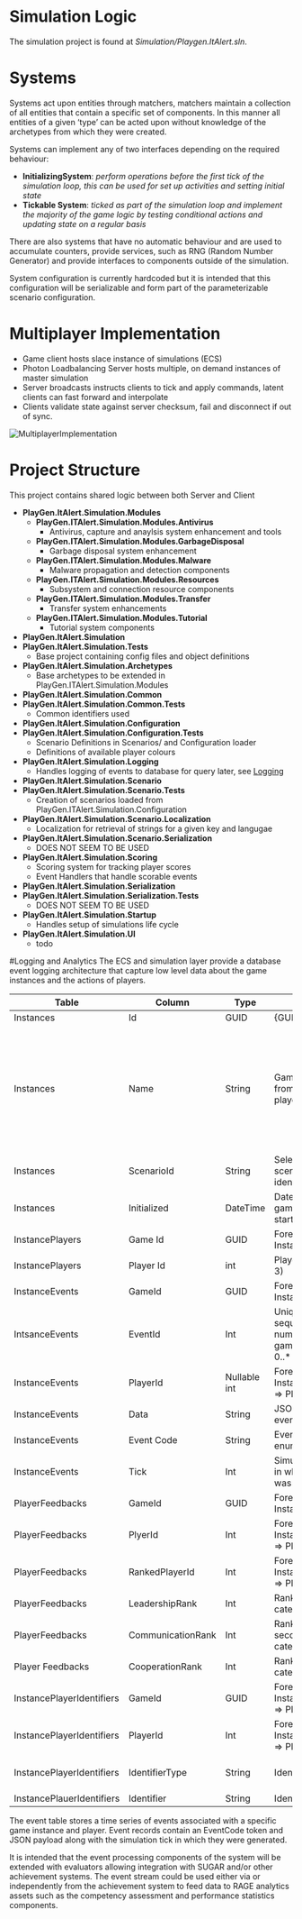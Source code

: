# Simulation Logic
The simulation project is found at *Simulation/Playgen.ItAlert.sln*.

# Systems
Systems act upon entities through matchers, matchers maintain a collection of all entities that contain a specific set of components. In this manner all entities of a given ‘type’ can be acted upon without knowledge of the archetypes from which they were created.

Systems can implement any of two interfaces depending on the required behaviour:
- **InitializingSystem**: *perform operations before the first tick of the simulation loop, this can be used for set up activities and setting initial state*
- **Tickable System**: *ticked as part of the simulation loop and implement the majority of the game logic by testing conditional actions and updating state on a regular basis*

There are also systems that have no automatic behaviour and are used to accumulate counters, provide services, such as RNG (Random Number Generator) and provide interfaces to components outside of the simulation.

System configuration is currently hardcoded but it is intended that this configuration will be serializable and form part of the parameterizable scenario configuration.

# Multiplayer Implementation

- Game client hosts slace instance of simulations (ECS) 
- Photon Loadbalancing Server hosts multiple, on demand instances of master simulation
- Server broadcasts instructs clients to tick and apply commands, latent clients can fast forward and interpolate
- Clients validate state against server checksum, fail and disconnect if out of sync.

![MultiplayerImplementation](../images/MultiplayerImplementation.png)

# Project Structure
This project contains shared logic between both Server and Client
- **PlayGen.ItAlert.Simulation.Modules**
    - **PlayGen.ITAlert.Simulation.Modules.Antivirus**
        - Antivirus, capture and anaylsis system enhancement and tools 
    - **PlayGen.ITAlert.Simulation.Modules.GarbageDisposal** 
        - Garbage disposal system enhancement
    - **PlayGen.ITAlert.Simulation.Modules.Malware** 
        - Malware propagation and detection components
    - **PlayGen.ITAlert.Simulation.Modules.Resources**
        - Subsystem and connection resource components 
    - **PlayGen.ITAlert.Simulation.Modules.Transfer** 
        - Transfer system enhancements
    - **PlayGen.ITAlert.Simulation.Modules.Tutorial** 
        - Tutorial system components
- **PlayGen.ItAlert.Simulation**
- **PlayGen.ItAlert.Simulation.Tests**
    - Base project containing config files and object definitions
- **PlayGen.ItAlert.Simulation.Archetypes**
    - Base archetypes to be extended in PlayGen.ITAlert.Simulation.Modules
- **PlayGen.ItAlert.Simulation.Common**
- **PlayGen.ItAlert.Simulation.Common.Tests**
    - Common identifiers used
- **PlayGen.ItAlert.Simulation.Configuration**
- **PlayGen.ItAlert.Simulation.Configuration.Tests**
    - Scenario Definitions in Scenarios/ and Configuration loader
    - Definitions of available player colours 
- **PlayGen.ItAlert.Simulation.Logging**
    - Handles logging of events to database for query later, see [Logging](#logging-and-analytics)
- **PlayGen.ItAlert.Simulation.Scenario**
- **PlayGen.ItAlert.Simulation.Scenario.Tests**
    - Creation of scenarios loaded from PlayGen.ITAlert.Simulation.Configuration
- **PlayGen.ItAlert.Simulation.Scenario.Localization**
    - Localization for retrieval of strings for a given key and langugae
- **PlayGen.ItAlert.Simulation.Scenario.Serialization**
    - DOES NOT SEEM TO BE USED
- **PlayGen.ItAlert.Simulation.Scoring**
    - Scoring system for tracking player scores
    - Event Handlers that handle scorable events
- **PlayGen.ItAlert.Simulation.Serialization**
- **PlayGen.ItAlert.Simulation.Serialization.Tests**
    - DOES NOT SEEM TO BE USED
- **PlayGen.ItAlert.Simulation.Startup**
    - Handles setup of simulations life cycle
- **PlayGen.ItAlert.Simulation.UI**
    - todo

#Logging and Analytics
The ECS and simulation layer provide a database event logging architecture that capture low level data about the game instances and the actions of players.

Table | Column | Type | Value | Comment
--- | --- | --- | --- | --- 
Instances | Id | GUID | {GUID} | 
Instances | Name | String | Game name from creating player | Creating player will usually be player Id 0, unless they left the lobby after other players had joined before the game started
Instances | ScenarioId | String | Selected scenario identifier | 
Instances | Initialized | DateTime | Date/Time game was started
InstancePlayers | Game Id | GUID | Foreign Key Instances => Id |
InstancePlayers | Player Id | int | Player Index (0, 3)
InstanceEvents | GameId | GUID | Foreign Key Instances => Id |
IntsanceEvents | EventId | Int | Unique sequence number within game instance 0..* |
InstanceEvents | PlayerId | Nullable int | Foreign Key InstancePlayers => PlayerId | Null if system event
InstanceEvents | Data | String | JSON blob with event context |
InstanceEvents | Event Code | String | Event type enumeration |
InstanceEvents | Tick | Int | Simulation tick in which event was generated | Timestamp in seconds => Tick/10
PlayerFeedbacks | GameId | GUID | Foreign Key Instances => Id |
PlayerFeedbacks | PlyerId | Int | Foreign Key InstancePlayers => PlayerId | Player providing Feedback
PlayerFeedbacks | RankedPlayerId | Int | Foreign Key InstancePlayers => PlayerId | Player feedback is about
PlayerFeedbacks | LeadershipRank | Int | Ranking in first category 0..6 | 
PlayerFeedbacks | CommunicationRank | Int | Ranking in second category 0..6 |
Player Feedbacks | CooperationRank | Int | Ranking in third category 0..6 | 
InstancePlayerIdentifiers | GameId | GUID | Foreign Key InstancePlayers => PlayerId | 
InstancePlayerIdentifiers | PlayerId | Int | Foreign Key InstancePlayers => PlayerId |
InstancePlayerIdentifiers | IdentifierType | String | Identifier Token | currently: SUGAR, RAGE_CLASS
InstancePlauerIdentifiers | Identifier | String | Identifier Value |

The event table stores a time series of events associated with a specific game instance and player. Event records contain an EventCode token and JSON payload along with the simulation tick in which they were generated. 

It is intended that the event processing components of the system will be extended with evaluators allowing integration with SUGAR and/or other achievement systems. The event stream could be used either via or independently from the achievement system to feed data to RAGE analytics assets such as the competency assessment and performance statistics components.